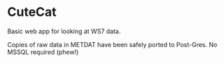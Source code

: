 # CuteCat

Basic web app for looking at WS7 data. 

Copies of raw data in METDAT have been safely ported to Post-Gres. No MSSQL required (phew!)
